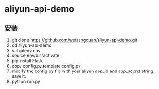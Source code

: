 # aliyun-api-demo

## 安装 ##
1. git clone https://github.com/weizengquan/aliyun-api-demo.git
2. cd aliyun-api-demo
3. virtualenv env
4. source env/bin/activate
5. pip install Flask
6. copy config.py.template config.py
7. modify the config.py file with your aliyun app_id and app_secret string, save it.
8. python run.py
